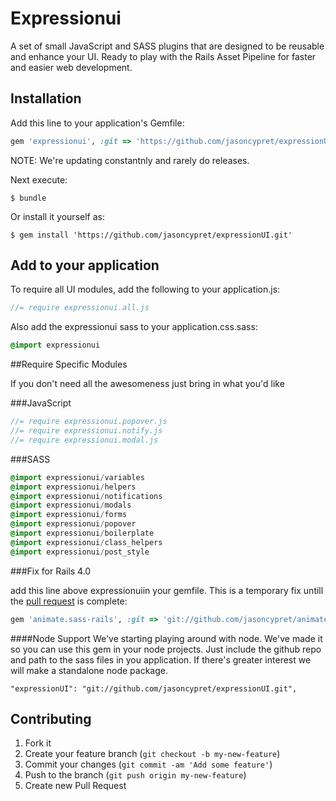 # Expressionui

A set of small JavaScript and SASS plugins that are designed to be reusable and enhance your UI. Ready to play with the Rails Asset Pipeline for faster and easier web development.

## Installation

Add this line to your application's Gemfile:

```ruby
gem 'expressionui', :git => 'https://github.com/jasoncypret/expressionUI.git'
```

NOTE: We're updating constantnly and rarely do releases. 

Next execute:

```
$ bundle
```

Or install it yourself as:

```
$ gem install 'https://github.com/jasoncypret/expressionUI.git'
```


## Add to your application

To require all UI modules, add the following to your application.js:

```javascript
//= require expressionui.all.js
```

Also add the expressionui sass to your application.css.sass:

```sass
@import expressionui
```

##Require Specific Modules

If you don't need all the awesomeness just bring in what you'd like

###JavaScript

```javascript
//= require expressionui.popover.js
//= require expressionui.notify.js
//= require expressionui.modal.js
```

###SASS

```sass
@import expressionui/variables
@import expressionui/helpers
@import expressionui/notifications
@import expressionui/modals
@import expressionui/forms
@import expressionui/popover
@import expressionui/boilerplate
@import expressionui/class_helpers
@import expressionui/post_style
```

###Fix for Rails 4.0

add this line above expressionuiin your gemfile. This is a temporary fix untill the [pull request](https://github.com/MikeAski/animate.sass-rails/pull/3) is complete: 

```ruby
gem 'animate.sass-rails', :git => 'git://github.com/jasoncypret/animate.sass-rails.git'
```

####Node Support
We've starting playing around with node. We've made it so you can use this gem in your node projects. Just include the github repo and path to the sass files in you application. If there's greater interest we will make a standalone node package.
```
"expressionUI": "git://github.com/jasoncypret/expressionUI.git",
```

## Contributing

1. Fork it
2. Create your feature branch (`git checkout -b my-new-feature`)
3. Commit your changes (`git commit -am 'Add some feature'`)
4. Push to the branch (`git push origin my-new-feature`)
5. Create new Pull Request
